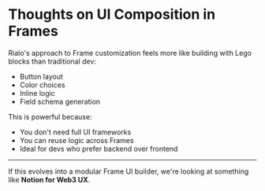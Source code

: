 #  Thoughts on UI Composition in Frames

Rialo's approach to Frame customization feels more like building with Lego blocks than traditional dev:

- Button layout
- Color choices
- Inline logic
- Field schema generation

This is powerful because:
-  You don't need full UI frameworks
-  You can reuse logic across Frames
-  Ideal for devs who prefer backend over frontend

---

If this evolves into a modular Frame UI builder, we're looking at something like **Notion for Web3 UX**.

